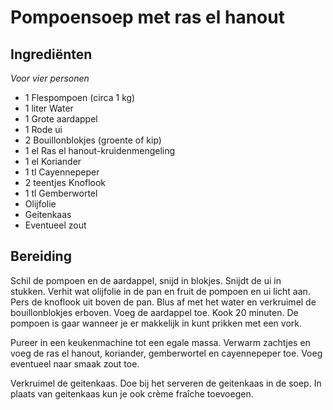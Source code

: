 # Pompoensoep met ras el hanout
## Ingrediënten
_Voor vier personen_

- 1 Flespompoen (circa 1 kg)
- 1 liter Water
- 1 Grote aardappel
- 1 Rode ui
- 2 Bouillonblokjes (groente of kip)
- 1 el Ras el hanout-kruidenmengeling
- 1 el Koriander
- 1 tl Cayennepeper
- 2 teentjes Knoflook
- 1 tl Gemberwortel
- Olijfolie
- Geitenkaas
- Eventueel zout

## Bereiding
Schil de pompoen en de aardappel, snijd in blokjes. Snijdt de ui in stukken. Verhit wat olijfolie in de pan en fruit de pompoen en ui licht aan. Pers de knoflook uit boven de pan. Blus af met het water en verkruimel de bouillonblokjes erboven. Voeg de aardappel toe. Kook 20 minuten. De pompoen is gaar wanneer je er makkelijk in kunt prikken met een vork.

Pureer in een keukenmachine tot een egale massa. Verwarm zachtjes en voeg de ras el hanout, koriander, gemberwortel en cayennepeper toe. Voeg eventueel naar smaak zout toe.

Verkruimel de geitenkaas. Doe bij het serveren de geitenkaas in de soep. In plaats van geitenkaas kun je ook crème fraîche toevoegen.
